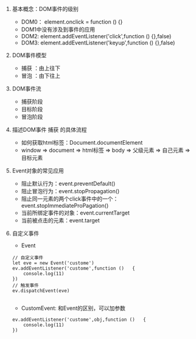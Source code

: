 1. 基本概念：DOM事件的级别
    - DOM0： element.onclick = function () {}
    - DOM1中没有涉及到事件的应用
    - DOM2: element.addEventListener('click',function () {},false)
    - DOM3: element.addEventListener('keyup',function () {},false)

2. DOM事件模型
    - 捕获 ：由上往下
    - 冒泡 ：由下往上
    
3. DOM事件流
    - 捕获阶段
    - 目标阶段
    - 冒泡阶段 
4. 描述DOM事件 捕获 的具体流程
    - 如何获取html标签：Document.documentElement 
    - window => document => html标签 => body => 父级元素 => 自己元素 => 目标元素
5. Event对象的常见应用
    - 阻止默认行为：event.preventDefault()
    - 阻止冒泡行为：event.stopPropagation()
    - 阻止同一元素的两个click事件中的一个：event.stopImmediateProPagation()
    - 当前所绑定事件的对象：event.currentTarget
    - 当前被点击的元素：event.target
6. 自定义事件
    - Event
    
    ```
    // 自定义事件
    let eve = new Event('custome')
    ev.addEventListener('custome',function ()   {
        console.log(11)
    })
    // 触发事件
    ev.dispatchEvent(eve)
        
    ```
    - CustomEvent: 和Event的区别，可以加参数
    
    ```
    ev.addEventListener('custome',obj,function ()   {
        console.log(11)
    })
    ```


